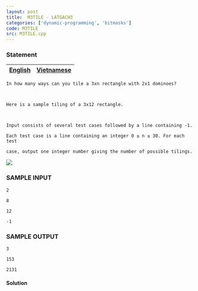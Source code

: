 ```yaml
---
layout: post
title:  M3TILE - LATGACH3
categories: ['dynamic-programming', 'bitmasks']
code: M3TILE
src: M3TILE.cpp
---
```


### **Statement**

[English](/problems/M3TILE/en/) | [Vietnamese](/problems/M3TILE/vn/)  
---|---  
      
    
    In how many ways can you tile a 3xn rectangle with 2x1 dominoes?
    
    Here is a sample tiling of a 3x12 rectangle.
    
    Input consists of several test cases followed by a line containing -1.
    Each test case is a line containing an integer 0 ≤ n ≤ 30. For each test
    case, output one integer number giving the number of possible tilings. 
    

![](http://www.spoj.com/content/cyclops:m3tile.png)

### SAMPLE INPUT

    
    
    2
    8
    12
    -1
    

### SAMPLE OUTPUT

    
    
    3
    153
    2131
    



#### **Solution**



